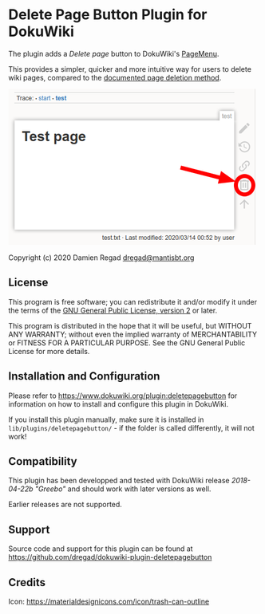 # Delete Page Button Plugin for DokuWiki

The plugin adds a _Delete page_ button to DokuWiki's 
[PageMenu](https://www.dokuwiki.org/devel:menus).

This provides a simpler, quicker and more intuitive way for users to 
delete wiki pages, compared to the 
[documented page deletion method](https://www.dokuwiki.org/page#delete_a_page).

![Screenshot](images/screenshot.png)

Copyright (c) 2020 Damien Regad <dregad@mantisbt.org>


## License

This program is free software; you can redistribute it and/or modify
it under the terms of the
[GNU General Public License, version 2](https://www.gnu.org/licenses/old-licenses/gpl-2.0.html)
or later.

This program is distributed in the hope that it will be useful,
but WITHOUT ANY WARRANTY; without even the implied warranty of
MERCHANTABILITY or FITNESS FOR A PARTICULAR PURPOSE.  See the
GNU General Public License for more details.


## Installation and Configuration

Please refer to https://www.dokuwiki.org/plugin:deletepagebutton for information
on how to install and configure this plugin in DokuWiki.

If you install this plugin manually, make sure it is installed in
`lib/plugins/deletepagebutton/` - if the folder is called differently,
it will not work!


## Compatibility

This plugin has been developped and tested with DokuWiki release 
*2018-04-22b "Greebo"* and should work with later versions as well.

Earlier releases are not supported.

## Support

Source code and support for this plugin can be found at
https://github.com/dregad/dokuwiki-plugin-deletepagebutton

## Credits

Icon: https://materialdesignicons.com/icon/trash-can-outline
